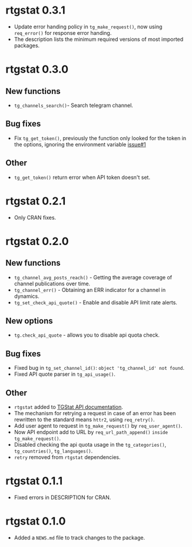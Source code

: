 # rtgstat 0.3.1
* Update error handing policy in `tg_make_request()`, now using `req_error()` for response error handing.
* The description lists the minimum required versions of most imported packages.

# rtgstat 0.3.0

## New functions
* `tg_channels_search()`- Search telegram channel.

## Bug fixes
* Fix `tg_get_token()`, previously the function only looked for the token in the options, ignoring the environment variable [issue#1](https://github.com/selesnow/rtgstat/issues/1)

## Other
* `tg_get_token()` return error when API token doesn't set.

# rtgstat 0.2.1

* Only CRAN fixes.

# rtgstat 0.2.0

## New functions
* `tg_channel_avg_posts_reach()` - Getting the average coverage of channel publications over time.
* `tg_channel_err()` - Obtaining an ERR indicator for a channel in dynamics.
* `tg_set_check_api_quote()` - Enable and disable API limit rate alerts.

## New options
* `tg.check_api_quote` - allows you to disable api quota check.

## Bug fixes
* Fixed bug in `tg_set_channel_id()`: `object 'tg_channel_id' not found`.
* Fixed API quote parser in `tg_api_usage()`.

## Other
* `rtgstat` added to [TGStat API documentation](https://api.tgstat.ru/docs/ru/client-libs.html#%D1%8F%D0%B7%D1%8B%D0%BA-r).
* The mechanism for retrying a request in case of an error has been rewritten to the standard means `httr2`, using `req_retry()`.
* Add user agent to request in `tg_make_request()` by `req_user_agent()`.
* Now API endpoint add to URL by `req_url_path_append()` `inside tg_make_request()`.
* Disabled checking the api quota usage in the `tg_categories()`, `tg_countries()`, `tg_languages()`.
* `retry` removed from `rtgstat` dependencies.

# rtgstat 0.1.1

* Fixed errors in DESCRIPTION for CRAN.

# rtgstat 0.1.0

* Added a `NEWS.md` file to track changes to the package.
